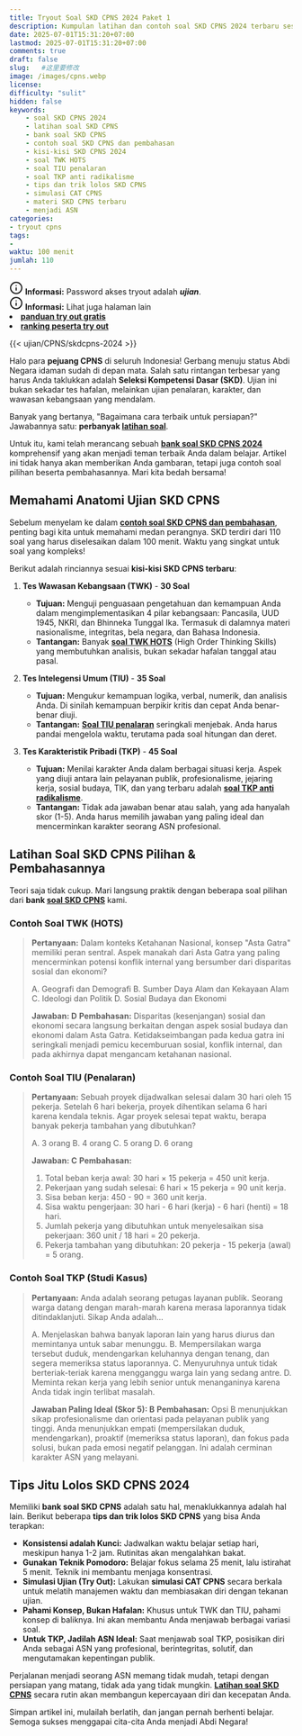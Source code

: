 ```yaml
---
title: Tryout Soal SKD CPNS 2024 Paket 1
description: Kumpulan latihan dan contoh soal SKD CPNS 2024 terbaru sesuai kisi-kisi. Pelajari soal TWK HOTS, TIU penalaran, dan TKP studi kasus lengkap dengan pembahasan untuk persiapan maksimal.
date: 2025-07-01T15:31:20+07:00
lastmod: 2025-07-01T15:31:20+07:00
comments: true
draft: false 
slug:   #这里要修改
image: /images/cpns.webp
license: 
difficulty: "sulit"
hidden: false
keywords:
    - soal SKD CPNS 2024
    - latihan soal SKD CPNS
    - bank soal SKD CPNS
    - contoh soal SKD CPNS dan pembahasan
    - kisi-kisi SKD CPNS 2024
    - soal TWK HOTS
    - soal TIU penalaran
    - soal TKP anti radikalisme
    - tips dan trik lolos SKD CPNS
    - simulasi CAT CPNS
    - materi SKD CPNS terbaru
    - menjadi ASN
categories:
- tryout cpns
tags:
- 
waktu: 100 menit
jumlah: 110  
---
```


<div class="alert alert-info">
  <svg xmlns="http://www.w3.org/2000/svg" width="24" height="24" viewBox="0 0 24 24" fill="none" stroke="currentColor" stroke-width="2" stroke-linecap="round" stroke-linejoin="round" class="feather feather-info"><circle cx="12" cy="12" r="10"></circle><line x1="12" y1="16" x2="12" y2="12"></line>    <line x1="12" y1="8" x2="12.01" y2="8"></line>  </svg>
  <span><strong>Informasi:</strong> Password akses tryout adalah <b><i>ujian</b></i>.</span>
</div>
<div class="alert alert-info">
  <svg xmlns="http://www.w3.org/2000/svg" width="24" height="24" viewBox="0 0 24 24" fill="none" stroke="currentColor" stroke-width="2" stroke-linecap="round" stroke-linejoin="round" class="feather feather-info"><circle cx="12" cy="12" r="10"></circle><line x1="12" y1="16" x2="12" y2="12"></line>    <line x1="12" y1="8" x2="12.01" y2="8"></line>  </svg>
  <span><strong>Informasi:</strong> Lihat juga halaman lain<b> <li><a href="/ujian/cara-ikut-tryout-online-gratis">panduan try out gratis</a></li></b> <b><li><a href="/ujian/ranking-peserta-tryout">ranking peserta try out</a></li></b></span>
</div>


{{< ujian/CPNS/skdcpns-2024 >}}



Halo para **pejuang CPNS** di seluruh Indonesia! Gerbang menuju status Abdi Negara idaman sudah di depan mata. Salah satu rintangan terbesar yang harus Anda taklukkan adalah **Seleksi Kompetensi Dasar (SKD)**. Ujian ini bukan sekadar tes hafalan, melainkan ujian penalaran, karakter, dan wawasan kebangsaan yang mendalam.

Banyak yang bertanya, "Bagaimana cara terbaik untuk persiapan?" Jawabannya satu: **perbanyak [latihan soal](/ujian/)**.

Untuk itu, kami telah merancang sebuah **[bank soal SKD CPNS 2024](/ujian/cpns/latihan-soal-skd-cpns-2024/)** komprehensif yang akan menjadi teman terbaik Anda dalam belajar. Artikel ini tidak hanya akan memberikan Anda gambaran, tetapi juga contoh soal pilihan beserta pembahasannya. Mari kita bedah bersama!

## Memahami Anatomi Ujian SKD CPNS

Sebelum menyelam ke dalam **[contoh soal SKD CPNS dan pembahasan](/ujian/cpns/try-out-skd-cpns-gratis/)**, penting bagi kita untuk memahami medan perangnya. SKD terdiri dari 110 soal yang harus diselesaikan dalam 100 menit. Waktu yang singkat untuk soal yang kompleks!

Berikut adalah rinciannya sesuai **kisi-kisi SKD CPNS terbaru**:

1.  **Tes Wawasan Kebangsaan (TWK)** - **30 Soal**
    * **Tujuan:** Menguji penguasaan pengetahuan dan kemampuan Anda dalam mengimplementasikan 4 pilar kebangsaan: Pancasila, UUD 1945, NKRI, dan Bhinneka Tunggal Ika. Termasuk di dalamnya materi nasionalisme, integritas, bela negara, dan Bahasa Indonesia.
    * **Tantangan:** Banyak **[soal TWK HOTS](/ujian/cpns/try-out-tes-wawasan-bebangsaan/)** (High Order Thinking Skills) yang membutuhkan analisis, bukan sekadar hafalan tanggal atau pasal.

2.  **Tes Intelegensi Umum (TIU)** - **35 Soal**
    * **Tujuan:** Mengukur kemampuan logika, verbal, numerik, dan analisis Anda. Di sinilah kemampuan berpikir kritis dan cepat Anda benar-benar diuji.
    * **Tantangan:** **[Soal TIU penalaran](/ujian/tiu/tryout-tiu-gratis/)** seringkali menjebak. Anda harus pandai mengelola waktu, terutama pada soal hitungan dan deret.

3.  **Tes Karakteristik Pribadi (TKP)** - **45 Soal**
    * **Tujuan:** Menilai karakter Anda dalam berbagai situasi kerja. Aspek yang diuji antara lain pelayanan publik, profesionalisme, jejaring kerja, sosial budaya, TIK, dan yang terbaru adalah **[soal TKP anti radikalisme](/ujian/cpns/try-out-tkp-gratis/)**.
    * **Tantangan:** Tidak ada jawaban benar atau salah, yang ada hanyalah skor (1-5). Anda harus memilih jawaban yang paling ideal dan mencerminkan karakter seorang ASN profesional.

## Latihan Soal SKD CPNS Pilihan & Pembahasannya

Teori saja tidak cukup. Mari langsung praktik dengan beberapa soal pilihan dari **bank [soal SKD CPNS](/ujian/cpns/tryout-cpns-gratis/)** kami.

### Contoh Soal TWK (HOTS)

> **Pertanyaan:** Dalam konteks Ketahanan Nasional, konsep "Asta Gatra" memiliki peran sentral. Aspek manakah dari Asta Gatra yang paling mencerminkan potensi konflik internal yang bersumber dari disparitas sosial dan ekonomi?
>
> A. Geografi dan Demografi
> B. Sumber Daya Alam dan Kekayaan Alam
> C. Ideologi dan Politik
> D. Sosial Budaya dan Ekonomi
>
> **Jawaban: D**
> **Pembahasan:** Disparitas (kesenjangan) sosial dan ekonomi secara langsung berkaitan dengan aspek sosial budaya dan ekonomi dalam Asta Gatra. Ketidakseimbangan pada kedua gatra ini seringkali menjadi pemicu kecemburuan sosial, konflik internal, dan pada akhirnya dapat mengancam ketahanan nasional.

### Contoh Soal TIU (Penalaran)

> **Pertanyaan:** Sebuah proyek dijadwalkan selesai dalam 30 hari oleh 15 pekerja. Setelah 6 hari bekerja, proyek dihentikan selama 6 hari karena kendala teknis. Agar proyek selesai tepat waktu, berapa banyak pekerja tambahan yang dibutuhkan?
>
> A. 3 orang
> B. 4 orang
> C. 5 orang
> D. 6 orang
>
> **Jawaban: C**
> **Pembahasan:**
> 1.  Total beban kerja awal: 30 hari × 15 pekerja = 450 unit kerja.
> 2.  Pekerjaan yang sudah selesai: 6 hari × 15 pekerja = 90 unit kerja.
> 3.  Sisa beban kerja: 450 - 90 = 360 unit kerja.
> 4.  Sisa waktu pengerjaan: 30 hari - 6 hari (kerja) - 6 hari (henti) = 18 hari.
> 5.  Jumlah pekerja yang dibutuhkan untuk menyelesaikan sisa pekerjaan: 360 unit / 18 hari = 20 pekerja.
> 6.  Pekerja tambahan yang dibutuhkan: 20 pekerja - 15 pekerja (awal) = 5 orang.

### Contoh Soal TKP (Studi Kasus)

> **Pertanyaan:** Anda adalah seorang petugas layanan publik. Seorang warga datang dengan marah-marah karena merasa laporannya tidak ditindaklanjuti. Sikap Anda adalah...
>
> A. Menjelaskan bahwa banyak laporan lain yang harus diurus dan memintanya untuk sabar menunggu.
> B. Mempersilakan warga tersebut duduk, mendengarkan keluhannya dengan tenang, dan segera memeriksa status laporannya.
> C. Menyuruhnya untuk tidak berteriak-teriak karena mengganggu warga lain yang sedang antre.
> D. Meminta rekan kerja yang lebih senior untuk menanganinya karena Anda tidak ingin terlibat masalah.
>
> **Jawaban Paling Ideal (Skor 5): B**
> **Pembahasan:** Opsi B menunjukkan sikap profesionalisme dan orientasi pada pelayanan publik yang tinggi. Anda menunjukkan empati (mempersilakan duduk, mendengarkan), proaktif (memeriksa status laporan), dan fokus pada solusi, bukan pada emosi negatif pelanggan. Ini adalah cerminan karakter ASN yang melayani.

## Tips Jitu Lolos SKD CPNS 2024

Memiliki **bank soal SKD CPNS** adalah satu hal, menaklukkannya adalah hal lain. Berikut beberapa **tips dan trik lolos SKD CPNS** yang bisa Anda terapkan:

* **Konsistensi adalah Kunci:** Jadwalkan waktu belajar setiap hari, meskipun hanya 1-2 jam. Rutinitas akan mengalahkan bakat.
* **Gunakan Teknik Pomodoro:** Belajar fokus selama 25 menit, lalu istirahat 5 menit. Teknik ini membantu menjaga konsentrasi.
* **Simulasi Ujian (Try Out):** Lakukan **simulasi CAT CPNS** secara berkala untuk melatih manajemen waktu dan membiasakan diri dengan tekanan ujian.
* **Pahami Konsep, Bukan Hafalan:** Khusus untuk TWK dan TIU, pahami konsep di baliknya. Ini akan membantu Anda menjawab berbagai variasi soal.
* **Untuk TKP, Jadilah ASN Ideal:** Saat menjawab soal TKP, posisikan diri Anda sebagai ASN yang profesional, berintegritas, solutif, dan mengutamakan kepentingan publik.

Perjalanan menjadi seorang ASN memang tidak mudah, tetapi dengan persiapan yang matang, tidak ada yang tidak mungkin. **[Latihan soal SKD CPNS](/ujian/)** secara rutin akan membangun kepercayaan diri dan kecepatan Anda.

Simpan artikel ini, mulailah berlatih, dan jangan pernah berhenti belajar. Semoga sukses menggapai cita-cita Anda menjadi Abdi Negara!